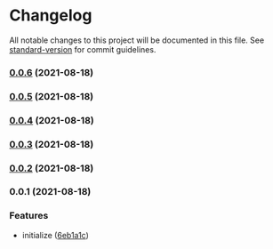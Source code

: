 # Changelog

All notable changes to this project will be documented in this file. See [standard-version](https://github.com/conventional-changelog/standard-version) for commit guidelines.

### [0.0.6](https://github.com/emperorhan/typescript-fastify-boilerplate/compare/v0.0.5...v0.0.6) (2021-08-18)

### [0.0.5](https://github.com/emperorhan/typescript-fastify-boilerplate/compare/v0.0.4...v0.0.5) (2021-08-18)

### [0.0.4](https://github.com/emperorhan/typescript-fastify-boilerplate/compare/v0.0.2...v0.0.4) (2021-08-18)

### [0.0.3](https://github.com/emperorhan/typescript-fastify-boilerplate/compare/v0.0.2...v0.0.3) (2021-08-18)

### [0.0.2](https://github.com/emperorhan/typescript-fastify-boilerplate/compare/v0.0.1...v0.0.2) (2021-08-18)

### 0.0.1 (2021-08-18)


### Features

* initialize ([6eb1a1c](https://github.com/emperorhan/typescript-fastify-boilerplate/commit/6eb1a1c1509c73b6ddbc2493a55127113e521eb4))
